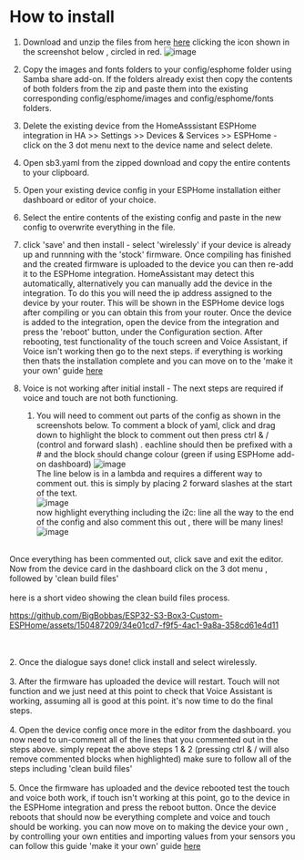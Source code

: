 # How to install
1. Download and unzip the files from here [here](https://github.com/BigBobbas/ESP32-S3-Box3-Custom-ESPHome/blob/main/s3b.zip) clicking the icon shown in the screenshot below , circled in red.
   ![image](https://github.com/BigBobbas/ESP32-S3-Box3-Custom-ESPHome/assets/150487209/5fff9caf-415b-48c1-865d-61fc38c3a6e3)

   
3. Copy the images and fonts folders to your config/esphome folder using Samba share add-on. If the folders already exist then copy the contents of both folders from the zip and paste them into the existing corresponding config/esphome/images and config/esphome/fonts folders.
   
4. Delete the existing device from the HomeAsssistant ESPHome integration in HA >> Settings >> Devices & Services >> ESPHome - click on the 3 dot menu next to the device name and select delete.
   
5. Open sb3.yaml from the zipped download and copy the entire contents to your clipboard.
   
6. Open your existing device config in your ESPHome installation either dashboard or editor of your choice.
   
7. Select the entire contents of the existing config and paste in the new config to overwrite everything in the file.
   
8. click 'save' and then install - select 'wirelessly' if your device is already up and runnning with the 'stock' firmware.  Once compiling has finished and the created firmware is uploaded to the device you can then re-add it to the ESPHome integration. HomeAssistant may detect this automatically, alternatively you can manually add the device in the integration. To do this you will need the ip address assigned to the device by your router. This will be shown in the ESPHome device logs after compiling or you can obtain this from your router.
Once the device is added to the integration, open the device from the integration and press the 'reboot' button, under the Configuration section.
After rebooting, test functionality of the touch screen and Voice Assistant, if Voice isn't working then go to the next steps. if everything is working then thats the installation complete and you can move on to the 'make it your own' guide [here](<https://github.com/BigBobbas/ESP32-S3-Box3-Custom-ESPHome/blob/main/instructions/make%20it%20your%20own.md>)

9. Voice is not working after initial install - The next steps are required if voice and touch are not both functioning.

   1. You will need to comment out parts of the config as shown in the screenshots below. To comment a block of yaml, click and drag down to highlight the block to comment out then press ctrl & / (control and forward slash) . eachline should then be prefixed with a # and the block should change colour (green if using ESPHome add-on dashboard)
![image](https://github.com/BigBobbas/ESP32-S3-Box3-Custom-ESPHome/assets/150487209/0552c1a6-7ca1-4064-bb66-bc8b5b76ea8c)<br>
The line below is in a lambda and requires a different way to comment out. this is simply by placing 2 forward slashes at the start of the text.<br>
![image](https://github.com/BigBobbas/ESP32-S3-Box3-Custom-ESPHome/assets/150487209/6fae229c-a35b-452b-a291-2b7e7ec573ff)<br>
now highlight everything including the i2c: line all the way to the end of the config and also comment this out , there will be many lines!<br> 
![image](https://github.com/BigBobbas/ESP32-S3-Box3-Custom-ESPHome/assets/150487209/e0152499-6d50-4842-a343-f0a71fd448a7)<br><br>

Once everything has been commented out, click save and exit the editor. Now from the device card in the dashboard click on the 3 dot menu , followed by 'clean build files' <br><br>here is a short video showing the clean build files process. 

https://github.com/BigBobbas/ESP32-S3-Box3-Custom-ESPHome/assets/150487209/34e01cd7-f9f5-4ac1-9a8a-358cd61e4d11

<br><br>
  2. Once the dialogue says done! click install and select wirelessly.<br><br>
  3. After the firmware has uploaded the device will restart. Touch will not function and we just need at this point to check that Voice Assistant is working, assuming all is good at this point. it's now time to do the final steps.<br><br>
  4. Open the device config once more in the editor from the dashboard. you now need to un-comment all of the lines that you commented out in the steps above. simply repeat the above steps 1 & 2 (pressing ctrl & / will also remove commented blocks when highlighted) make sure to follow all of the steps including 'clean build files'<br><br>
  5. Once the firmware has uploaded and the device rebooted test the touch and voice both work, if touch isn't working at this point, go to the device in the ESPHome integration and press the reboot button. Once the device reboots that should now be everything complete and voice and touch should be working. 
you can now move on to making the device your own , by controlling your own entities and importing values from your sensors you can follow this guide 'make it your own' guide [here](<https://github.com/BigBobbas/ESP32-S3-Box3-Custom-ESPHome/blob/main/instructions/make%20it%20your%20own.md>)














